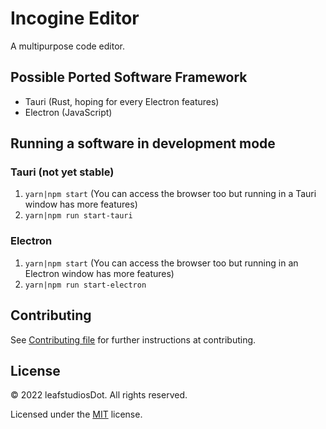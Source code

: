 # Incogine Editor
A multipurpose code editor.

## Possible Ported Software Framework
- Tauri (Rust, hoping for every Electron features)
- Electron (JavaScript)

## Running a software in development mode
### Tauri (not yet stable)
1. `yarn|npm start` (You can access the browser too but running in a Tauri window has more features)
2. `yarn|npm run start-tauri`
### Electron
1. `yarn|npm start` (You can access the browser too but running in an Electron window has more features)
2. `yarn|npm run start-electron`

## Contributing
See [Contributing file](https://github.com/leafstudiosDot/incogine-editor/blob/master/CONTRIBUTING.md) for further instructions at contributing.

## License

© 2022 leafstudiosDot. All rights reserved.

Licensed under the [MIT](LICENSE.md) license.
